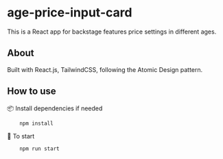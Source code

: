 # age-price-input-card
This is a React app for backstage features price settings in different ages.

## About
Built with React.js, TailwindCSS, following the  Atomic Design pattern.

## How to use
📦 Install dependencies if needed
```
    npm install
```
🚀 To start
```
    npm run start
```